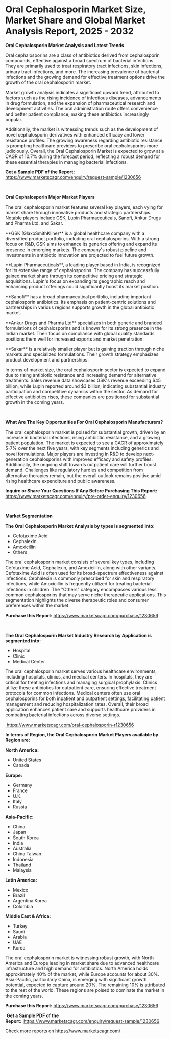 <p><h1>Oral Cephalosporin Market Size, Market Share and Global Market Analysis Report, 2025 - 2032</h1></p><p><strong>Oral Cephalosporin Market Analysis and Latest Trends</strong></p>
<p><p>Oral cephalosporins are a class of antibiotics derived from cephalosporin compounds, effective against a broad spectrum of bacterial infections. They are primarily used to treat respiratory tract infections, skin infections, urinary tract infections, and more. The increasing prevalence of bacterial infections and the growing demand for effective treatment options drive the growth of the oral cephalosporin market.</p><p>Market growth analysis indicates a significant upward trend, attributed to factors such as the rising incidence of infectious diseases, advancements in drug formulation, and the expansion of pharmaceutical research and development activities. The oral administration route offers convenience and better patient compliance, making these antibiotics increasingly popular.</p><p>Additionally, the market is witnessing trends such as the development of novel cephalosporin derivatives with enhanced efficacy and lower resistance profiles. The growing awareness regarding antibiotic resistance is prompting healthcare providers to prescribe oral cephalosporins more judiciously. Overall, the Oral Cephalosporin Market is expected to grow at a CAGR of 10.7% during the forecast period, reflecting a robust demand for these essential therapies in managing bacterial infections.</p></p>
<p><strong>Get a Sample PDF of the Report:&nbsp;</strong> <a href="https://www.marketscagr.com/enquiry/request-sample/1230656?utm_campaign=1902&utm_medium=2&utm_source=Github&utm_content=ia&utm_term=08032025&utm_id=oral-cephalosporin">https://www.marketscagr.com/enquiry/request-sample/1230656</a></p>
<p>&nbsp;</p>
<p><strong>Oral Cephalosporin Major Market Players</strong></p>
<p><p>The oral cephalosporin market features several key players, each vying for market share through innovative products and strategic partnerships. Notable players include GSK, Lupin Pharmaceuticals, Sanofi, Ankur Drugs and Pharma Ltd, and Sakar.</p><p>**GSK (GlaxoSmithKline)** is a global healthcare company with a diversified product portfolio, including oral cephalosporins. With a strong focus on R&D, GSK aims to enhance its generics offering and expand its presence in emerging markets. The company's robust pipeline and investments in antibiotic innovation are projected to fuel future growth.</p><p>**Lupin Pharmaceuticals**, a leading player based in India, is recognized for its extensive range of cephalosporins. The company has successfully gained market share through its competitive pricing and strategic acquisitions. Lupin's focus on expanding its geographic reach and enhancing product offerings could significantly boost its market position. </p><p>**Sanofi** has a broad pharmaceutical portfolio, including important cephalosporin antibiotics. Its emphasis on patient-centric solutions and partnerships in various regions supports growth in the global antibiotic market. </p><p>**Ankur Drugs and Pharma Ltd** specializes in both generic and branded formulations of cephalosporins and is known for its strong presence in the Indian market. Their focus on compliance with global quality standards positions them well for increased exports and market penetration.</p><p>**Sakar** is a relatively smaller player but is gaining traction through niche markets and specialized formulations. Their growth strategy emphasizes product development and partnerships.</p><p>In terms of market size, the oral cephalosporin sector is expected to expand due to rising antibiotic resistance and increasing demand for alternative treatments. Sales revenue data showcases GSK's revenue exceeding $45 billion, while Lupin reported around $3 billion, indicating substantial industry participation and competitive dynamics within the sector. As demand for effective antibiotics rises, these companies are positioned for substantial growth in the coming years.</p></p>
<p>&nbsp;</p>
<p><strong>What Are The Key Opportunities For Oral Cephalosporin Manufacturers?</strong></p>
<p><p>The oral cephalosporin market is poised for substantial growth, driven by an increase in bacterial infections, rising antibiotic resistance, and a growing patient population. The market is expected to see a CAGR of approximately 5-7% over the next five years, with key segments including generics and novel formulations. Major players are investing in R&D to develop next-generation cephalosporins with improved efficacy and safety profiles. Additionally, the ongoing shift towards outpatient care will further boost demand. Challenges like regulatory hurdles and competition from alternative therapies remain, but the overall outlook remains positive amid rising healthcare expenditure and public awareness.</p></p>
<p><strong>Inquire or Share Your Questions If Any Before Purchasing This Report:</strong> <a href="https://www.marketscagr.com/enquiry/pre-order-enquiry/1230656?utm_campaign=1902&utm_medium=2&utm_source=Github&utm_content=ia&utm_term=08032025&utm_id=oral-cephalosporin">https://www.marketscagr.com/enquiry/pre-order-enquiry/1230656</a></p>
<p>&nbsp;</p>
<p><strong>Market Segmentation</strong></p>
<p><strong>The Oral Cephalosporin Market Analysis by types is segmented into:</strong></p>
<p><ul><li>Cefotaxime Acid</li><li>Cephalexin</li><li>Amoxicillin</li><li>Others</li></ul></p>
<p><p>The oral cephalosporin market consists of several key types, including Cefotaxime Acid, Cephalexin, and Amoxicillin, along with other variants. Cefotaxime Acid is often used for its broad-spectrum effectiveness against infections. Cephalexin is commonly prescribed for skin and respiratory infections, while Amoxicillin is frequently utilized for treating bacterial infections in children. The "Others" category encompasses various less common cephalosporins that may serve niche therapeutic applications. This segmentation highlights the diverse therapeutic roles and consumer preferences within the market.</p></p>
<p><strong>Purchase this Report:&nbsp;</strong><a href="https://www.marketscagr.com/purchase/1230656?utm_campaign=1902&utm_medium=2&utm_source=Github&utm_content=ia&utm_term=08032025&utm_id=oral-cephalosporin">https://www.marketscagr.com/purchase/1230656</a></p>
<p>&nbsp;</p>
<p><strong>The Oral Cephalosporin Market Industry Research by Application is segmented into:</strong></p>
<p><ul><li>Hospital</li><li>Clinic</li><li>Medical Center</li></ul></p>
<p><p>The oral cephalosporin market serves various healthcare environments, including hospitals, clinics, and medical centers. In hospitals, they are critical for treating infections and managing surgical prophylaxis. Clinics utilize these antibiotics for outpatient care, ensuring effective treatment protocols for common infections. Medical centers often use oral cephalosporins for both inpatient and outpatient settings, facilitating patient management and reducing hospitalization rates. Overall, their broad application enhances patient care and supports healthcare providers in combating bacterial infections across diverse settings.</p></p>
<p><a href="https://www.marketscagr.com/oral-cephalosporin-r1230656?utm_campaign=1902&utm_medium=2&utm_source=Github&utm_content=ia&utm_term=08032025&utm_id=oral-cephalosporin">&nbsp;https://www.marketscagr.com/oral-cephalosporin-r1230656</a></p>
<p><strong>In terms of Region, the Oral Cephalosporin Market Players available by Region are:</strong></p>
<p>
    <p> <strong> North America: </strong>
        <ul>
            <li>United States</li>
            <li>Canada</li>
        </ul>
        </p> 
    <p> <strong> Europe: </strong>
        <ul>
            <li>Germany</li>
            <li>France</li>
            <li>U.K.</li>
            <li>Italy</li>
            <li>Russia</li>
        </ul>
        </p> 
    <p> <strong> Asia-Pacific: </strong>
        <ul>
            <li>China</li>
            <li>Japan</li>
            <li>South Korea</li>
            <li>India</li>
            <li>Australia</li>
            <li>China Taiwan</li>
            <li>Indonesia</li>
            <li>Thailand</li>
            <li>Malaysia</li>
        </ul>
        </p> 
    <p> <strong> Latin America: </strong>
        <ul>
            <li>Mexico</li>
            <li>Brazil</li>
            <li>Argentina Korea</li>
            <li>Colombia</li>
        </ul>
        </p> 
    <p> <strong> Middle East & Africa: </strong>
        <ul>
            <li>Turkey</li>
            <li>Saudi</li>
            <li>Arabia</li>
            <li>UAE</li>
            <li>Korea</li>
        </ul>
    </p>
    </p>
<p><p>The oral cephalosporin market is witnessing robust growth, with North America and Europe leading in market share due to advanced healthcare infrastructure and high demand for antibiotics. North America holds approximately 40% of the market, while Europe accounts for about 30%. Asia-Pacific, particularly China, is emerging with significant growth potential, expected to capture around 20%. The remaining 10% is attributed to the rest of the world. These regions are poised to dominate the market in the coming years.</p></p>
<p><strong>Purchase this Report: </strong><a href="https://www.marketscagr.com/purchase/1230656?utm_campaign=1902&utm_medium=2&utm_source=Github&utm_content=ia&utm_term=08032025&utm_id=oral-cephalosporin">https://www.marketscagr.com/purchase/1230656</a></p>
<p>&nbsp;<strong>Get a Sample PDF of the Report:&nbsp;&nbsp;</strong><a href="https://www.marketscagr.com/enquiry/request-sample/1230656?utm_campaign=1902&utm_medium=2&utm_source=Github&utm_content=ia&utm_term=08032025&utm_id=oral-cephalosporin">https://www.marketscagr.com/enquiry/request-sample/1230656</a></p>
<p><strong></strong></p>
<p>Check more reports on <a href="https://www.marketscagr.com/?utm_campaign=1902&utm_medium=2&utm_source=Github&utm_content=ia&utm_term=08032025&utm_id=oral-cephalosporin">https://www.marketscagr.com/</a></p>